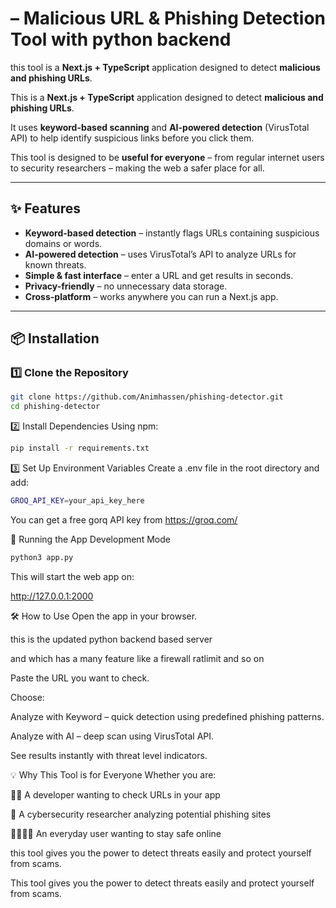 # – Malicious URL & Phishing Detection Tool with python backend

this tool is a **Next.js + TypeScript** application designed to detect **malicious and phishing URLs**.  

This is a **Next.js + TypeScript** application designed to detect **malicious and phishing URLs**.  

It uses **keyword-based scanning** and **AI-powered detection** (VirusTotal API) to help identify suspicious links before you click them.

This tool is designed to be **useful for everyone** – from regular internet users to security researchers – making the web a safer place for all.

---

## ✨ Features

- **Keyword-based detection** – instantly flags URLs containing suspicious domains or words.
- **AI-powered detection** – uses VirusTotal’s API to analyze URLs for known threats.
- **Simple & fast interface** – enter a URL and get results in seconds.
- **Privacy-friendly** – no unnecessary data storage.
- **Cross-platform** – works anywhere you can run a Next.js app.

---

## 📦 Installation

### 1️⃣ Clone the Repository
```bash
git clone https://github.com/Animhassen/phishing-detector.git
cd phishing-detector
```



2️⃣ Install Dependencies
Using npm:
```bash
pip install -r requirements.txt
```

3️⃣ Set Up Environment Variables
Create a .env file in the root directory and add:
```bash
GROQ_API_KEY=your_api_key_here
```
You can get a free gorq API key from https://groq.com/

🚀 Running the App
Development Mode
```bash
python3 app.py
```

This will start the  web app on:

http://127.0.0.1:2000



🛠 How to Use
Open the app in your browser.

this is the updated python backend based server 

and which has a many feature like a firewall ratlimit and so on

Paste the URL you want to check.

Choose:

Analyze with Keyword – quick detection using predefined phishing patterns.

Analyze with AI – deep scan using VirusTotal API.

See results instantly with threat level indicators.

💡 Why This Tool is for Everyone
Whether you are:

🧑‍💻 A developer wanting to check URLs in your app

🔐 A cybersecurity researcher analyzing potential phishing sites

👨‍👩‍👧‍👦 An everyday user wanting to stay safe online


this tool gives you the power to detect threats easily and protect yourself from scams.

This tool gives you the power to detect threats easily and protect yourself from scams.












